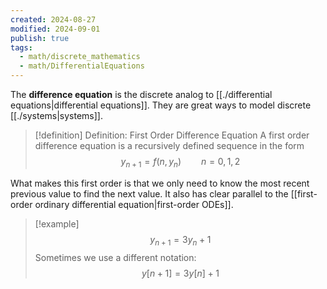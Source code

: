 ```yaml
---
created: 2024-08-27
modified: 2024-09-01
publish: true
tags:
  - math/discrete_mathematics
  - math/DifferentialEquations
---
```


The **difference equation** is the discrete analog to [[./differential equations|differential equations]]. They are great ways to model discrete [[./systems|systems]].

> [!definition] Definition: First Order Difference Equation
> A first order difference equation is a recursively defined sequence in the form
> $$
y_{n+1} = f(n, y_{n}) \qquad n = 0, 1, 2
> $$

What makes this first order is that we only need to know the most recent previous value to find the next value. It also has clear parallel to the [[first-order ordinary differential equation|first-order ODEs]].

> [!example]
> $$
y_{n+1} = 3y_n + 1
>$$
>Sometimes we use a different notation:
>$$
y[n + 1] = 3y[n] + 1
$$